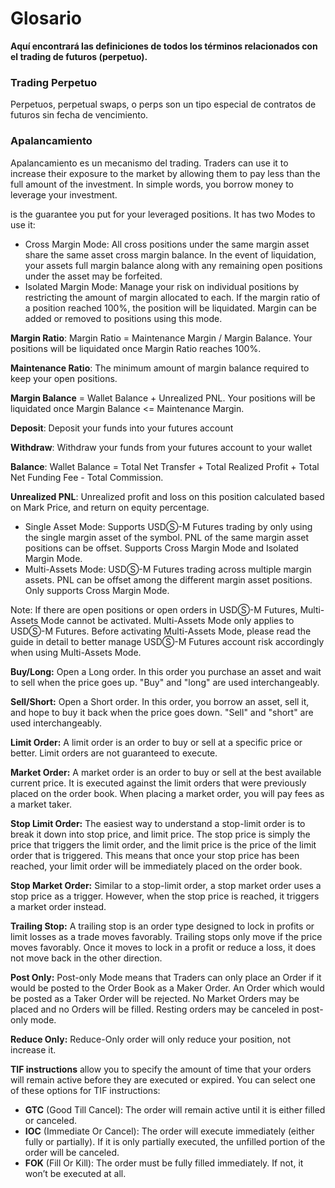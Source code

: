 # Glosario

**Aquí encontrará las definiciones de todos los términos relacionados con el trading de futuros (perpetuo).**

### **Trading Perpetuo**

Perpetuos, perpetual swaps, o perps son un tipo especial de contratos de futuros sin fecha de vencimiento.

### Apalancamiento

Apalancamiento es un mecanismo del trading. Traders can use it to increase their exposure to the market by allowing them to pay less than the full amount of the investment. In simple words, you borrow money to leverage your investment.

is the guarantee you put for your leveraged positions. It has two Modes to use it:

* Cross Margin Mode: All cross positions under the same margin asset share the same asset cross margin balance. In the event of liquidation, your assets full margin balance along with any remaining open positions under the asset may be forfeited.
* Isolated Margin Mode: Manage your risk on individual positions by restricting the amount of margin allocated to each. If the margin ratio of a position reached 100%, the position will be liquidated. Margin can be added or removed to positions using this mode.

**Margin Ratio**: Margin Ratio = Maintenance Margin / Margin Balance. Your positions will be liquidated once Margin Ratio reaches 100%.

**Maintenance Ratio**: The minimum amount of margin balance required to keep your open positions.

**Margin Balance** = Wallet Balance + Unrealized PNL. Your positions will be liquidated once Margin Balance <= Maintenance Margin.

**Deposit**: Deposit your funds into your futures account

**Withdraw**: Withdraw your funds from your futures account to your wallet

**Balance**: Wallet Balance = Total Net Transfer + Total Realized Profit + Total Net Funding Fee - Total Commission.

**Unrealized PNL**: Unrealized profit and loss on this position calculated based on Mark Price, and return on equity percentage.

* Single Asset Mode: Supports USDⓈ-M Futures trading by only using the single margin asset of the symbol. PNL of the same margin asset positions can be offset. Supports Cross Margin Mode and Isolated Margin Mode.
* Multi-Assets Mode: USDⓈ-M Futures trading across multiple margin assets. PNL can be offset among the different margin asset positions. Only supports Cross Margin Mode.

Note: If there are open positions or open orders in USDⓈ-M Futures, Multi-Assets Mode cannot be activated. Multi-Assets Mode only applies to USDⓈ-M Futures. Before activating Multi-Assets Mode, please read the guide in detail to better manage USDⓈ-M Futures account risk accordingly when using Multi-Assets Mode.

**Buy/Long:** Open a Long order. In this order you purchase an asset and wait to sell when the price goes up. "Buy" and "long" are used interchangeably.

**Sell/Short:** Open a Short order. In this order, you borrow an asset, sell it, and hope to buy it back when the price goes down. "Sell" and "short" are used interchangeably.

**Limit Order:** A limit order is an order to buy or sell at a specific price or better. Limit orders are not guaranteed to execute.

**Market Order:** A market order is an order to buy or sell at the best available current price. It is executed against the limit orders that were previously placed on the order book. When placing a market order, you will pay fees as a market taker.

**Stop Limit Order:** The easiest way to understand a stop-limit order is to break it down into stop price, and limit price. The stop price is simply the price that triggers the limit order, and the limit price is the price of the limit order that is triggered. This means that once your stop price has been reached, your limit order will be immediately placed on the order book.

**Stop Market Order:** Similar to a stop-limit order, a stop market order uses a stop price as a trigger. However, when the stop price is reached, it triggers a market order instead.

**Trailing Stop:** A trailing stop is an order type designed to lock in profits or limit losses as a trade moves favorably. Trailing stops only move if the price moves favorably. Once it moves to lock in a profit or reduce a loss, it does not move back in the other direction.

**Post Only:** Post-only Mode means that Traders can only place an Order if it would be posted to the Order Book as a Maker Order. An Order which would be posted as a Taker Order will be rejected. No Market Orders may be placed and no Orders will be filled. Resting orders may be canceled in post-only mode.

**Reduce Only:** Reduce-Only order will only reduce your position, not increase it.

**TIF instructions** allow you to specify the amount of time that your orders will remain active before they are executed or expired. You can select one of these options for TIF instructions:

* **GTC** (Good Till Cancel): The order will remain active until it is either filled or canceled.
* **IOC** (Immediate Or Cancel): The order will execute immediately (either fully or partially). If it is only partially executed, the unfilled portion of the order will be canceled.
* **FOK** (Fill Or Kill): The order must be fully filled immediately. If not, it won’t be executed at all.
